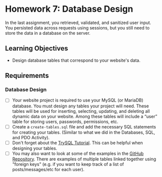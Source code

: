# Homework 7: Database Design
In the last assignment, you retrieved, validated, and sanitized user input. You
persisted data across requests using sessions, but you still need to store the
data in a database on the server.

## Learning Objectives

* Design database tables that correspond to your website's data.</li>
		
## Requirements

### Database Design
				
- [ ] Your website project is required to use your MySQL (or MariaDB) database. 
You must design any tables your project will need. These tables will be used 
for inserting, selecting, updating, and deleting all dynamic data on your website.
Among these tables will include a “user” table for storing users, passwords,
permissions, etc.
- [ ] Create a `create-tables.sql` file and add the necessary SQL statements for
creating your tables. (Similar to what we did in the Databases, SQL, and PDO
Activity).
- [ ] Don't forget about the [TrySQL
Tutorial](http://campus.codeschool.com/courses/try-sql/level/3/section/1/video/1).
This can be helpful when designing your tables.
- [ ] You may also want to look at some of the examples in the [GitHub
Repository](https://github.com/BoiseState/CS401-resources/tree/master/php/pdo).
There are examples of multiple tables linked together using "foreign keys"
(e.g. if you want to keep track of a list of posts/messages/etc for each user).
